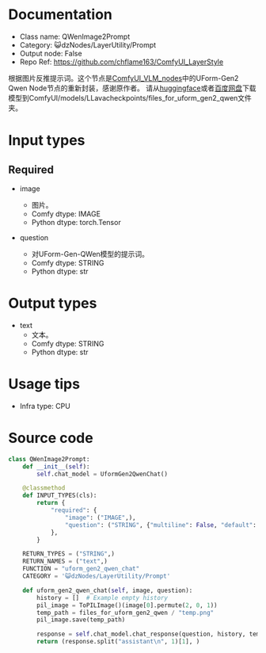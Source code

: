 # Documentation
- Class name: QWenImage2Prompt
- Category: 😺dzNodes/LayerUtility/Prompt
- Output node: False
- Repo Ref: https://github.com/chflame163/ComfyUI_LayerStyle

根据图片反推提示词。这个节点是[ComfyUI_VLM_nodes](https://github.com/gokayfem/ComfyUI_VLM_nodes)中的UForm-Gen2 Qwen Node节点的重新封装，感谢原作者。 请从[huggingface](https://huggingface.co/unum-cloud/uform-gen2-qwen-500m)或者[百度网盘](https://pan.baidu.com/s/1ztnVX_Sh800xsWZhMDe-Ww?pwd=esyt)下载模型到ComfyUI/models/LLavacheckpoints/files_for_uform_gen2_qwen文件夹。

# Input types

## Required

- image
    - 图片。
    - Comfy dtype: IMAGE
    - Python dtype: torch.Tensor

- question
    - 对UForm-Gen-QWen模型的提示词。
    - Comfy dtype: STRING
    - Python dtype: str

# Output types

- text
    - 文本。
    - Comfy dtype: STRING
    - Python dtype: str

# Usage tips
- Infra type: CPU

# Source code
```python
class QWenImage2Prompt:
    def __init__(self):
        self.chat_model = UformGen2QwenChat()

    @classmethod
    def INPUT_TYPES(cls):
        return {
            "required": {
                "image": ("IMAGE",),
                "question": ("STRING", {"multiline": False, "default": "describe this image",},),
            },
        }

    RETURN_TYPES = ("STRING",)
    RETURN_NAMES = ("text",)
    FUNCTION = "uform_gen2_qwen_chat"
    CATEGORY = '😺dzNodes/LayerUtility/Prompt'

    def uform_gen2_qwen_chat(self, image, question):
        history = []  # Example empty history
        pil_image = ToPILImage()(image[0].permute(2, 0, 1))
        temp_path = files_for_uform_gen2_qwen / "temp.png"
        pil_image.save(temp_path)

        response = self.chat_model.chat_response(question, history, temp_path)
        return (response.split("assistant\n", 1)[1], )
```